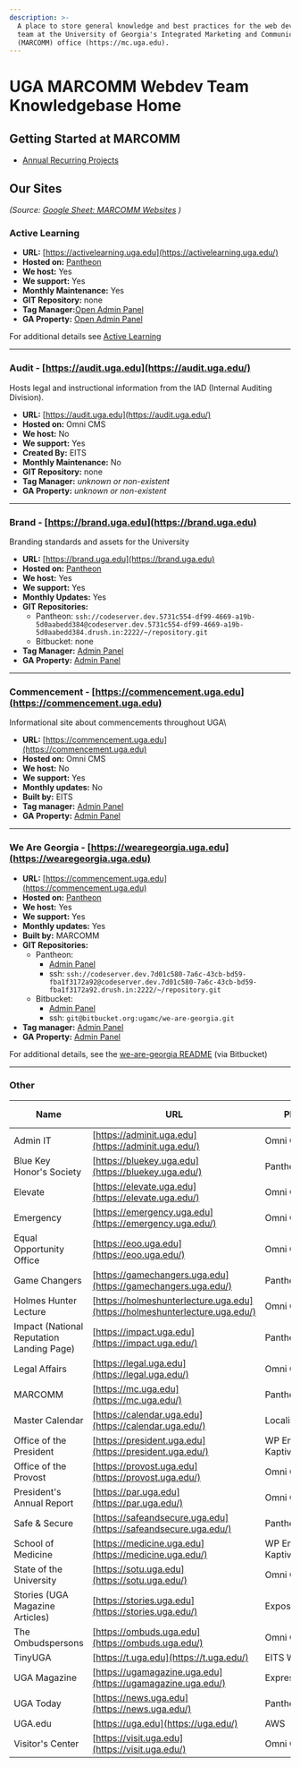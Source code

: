 ```yaml
---
description: >-
  A place to store general knowledge and best practices for the web development
  team at the University of Georgia's Integrated Marketing and Communications
  (MARCOMM) office (https://mc.uga.edu).
---
```


# UGA MARCOMM Webdev Team Knowledgebase Home

## Getting Started at MARCOMM

* [Annual Recurring Projects](annual-recurring-projects.md)

## Our Sites

_(Source:_ [_Google Sheet: MARCOMM Websites_](https://docs.google.com/spreadsheets/d/1hHYSv2X\_r2yJhKOflxY\_qft-X55uujo07Hrm1fhzAHQ/edit#gid=0) _)_

### Active Learning

* **URL:** [https://activelearning.uga.edu](https://activelearning.uga.edu/)
* **Hosted on:** [Pantheon](https://dashboard.pantheon.io/sites/121d7db6-d4a2-4b35-b579-87dd3fe64130#dev/code)
* **We host:** Yes
* **We support:** Yes
* **Monthly Maintenance:** Yes
* **GIT Repository:** none
* **Tag Manager:**[Open Admin Panel](https://tagmanager.google.com/#/container/accounts/270367539/containers/92313611/workspaces/3)
* **GA Property:** [Open Admin Panel](https://analytics.google.com/analytics/web/#/p328028045/reports/home/)

For additional details see [Active Learning](marcomm-websites/active-learning-activelearning.uga.edu.md)

****

### Audit - [https://audit.uga.edu](https://audit.uga.edu/)

Hosts legal and instructional information from the IAD (Internal Auditing Division).

* **URL:** [https://audit.uga.edu](https://audit.uga.edu/)
* **Hosted on:** Omni CMS
* **We host:** No
* **We support:** Yes
* **Created By:** EITS
* **Monthly Maintenance:** No
* **GIT Repository:** none
* **Tag Manager:** _unknown or non-existent_
* **GA Property:** _unknown or non-existent_

****

### Brand - [https://brand.uga.edu](https://brand.uga.edu)

Branding standards and assets for the University

* **URL:** [https://brand.uga.edu](https://brand.uga.edu)
* **Hosted on:** [Pantheon](https://dashboard.pantheon.io/sites/5731c554-df99-4669-a19b-5d0aabedd384#dev/code)
* **We host:** Yes
* **We support:** Yes
* **Monthly Updates:** Yes
* **GIT Repositories:**
  * Pantheon: `ssh://codeserver.dev.5731c554-df99-4669-a19b-5d0aabedd384@codeserver.dev.5731c554-df99-4669-a19b-5d0aabedd384.drush.in:2222/~/repository.git`
  * Bitbucket: none
* **Tag Manager:** [Admin Panel](https://tagmanager.google.com/#/container/accounts/270367539/containers/2552717/workspaces/20)
* **GA Property:** [Admin Panel](https://analytics.google.com/analytics/web/#/p342298693/reports/intelligenthome) 

****

### Commencement - [https://commencement.uga.edu](https://commencement.uga.edu)

Informational site about commencements throughout UGA\

* **URL:** [https://commencement.uga.edu](https://commencement.uga.edu)
* **Hosted on:** Omni CMS
* **We host:** No
* **We support:** Yes
* **Monthly updates:** No
* **Built by:** EITS
* **Tag manager:** [Admin Panel](https://tagmanager.google.com/#/container/accounts/270367539/containers/119182098/workspaces/4)
* **GA Property:** [Admin Panel](https://analytics.google.com/analytics/web/#/p382679624/reports/intelligenthome)

****

### We Are Georgia - [https://wearegeorgia.uga.edu](https://wearegeorgia.uga.edu)

* **URL:** [https://commencement.uga.edu](https://commencement.uga.edu)
* **Hosted on:** [Pantheon](https://dashboard.pantheon.io/sites/7d01c580-7a6c-43cb-bd59-fba1f3172a92#dev/code)
* **We host:** Yes
* **We support:** Yes
* **Monthly updates:** Yes
* **Built by:** MARCOMM
* **GIT Repositories:**
  * Pantheon: 
    * [Admin Panel](https://dashboard.pantheon.io/sites/7d01c580-7a6c-43cb-bd59-fba1f3172a92#dev/code)
    * ssh: `ssh://codeserver.dev.7d01c580-7a6c-43cb-bd59-fba1f3172a92@codeserver.dev.7d01c580-7a6c-43cb-bd59-fba1f3172a92.drush.in:2222/~/repository.git`
  * Bitbucket: 
    * [Admin Panel](https://bitbucket.org/ugamc/we-are-georgia/src/master/) 
    * ssh: `git@bitbucket.org:ugamc/we-are-georgia.git`
* **Tag manager:** [Admin Panel](https://tagmanager.google.com/#/container/accounts/270367539/containers/175093798/workspaces/12)
* **GA Property:** [Admin Panel](https://analytics.google.com/analytics/web/#/a2622296p422915534/admin/streams/table/)

For additional details, see the [we-are-georgia README](https://bitbucket.org/ugamc/we-are-georgia/src/master/README.md) (via Bitbucket)

****

### Other
| Name | URL | Platform | We Host | We Support | Maintenance | Built By | Tag Manager | GA Prop |
| ---- | --- | -------- | ------- | ---------- | -------- | --- | ----------- | ------- |
| Admin IT | [https://adminit.uga.edu](https://adminit.uga.edu/) | Omni CMS | false | true | | | | 
| Blue Key Honor's Society | [https://bluekey.uga.edu](https://bluekey.uga.edu/) | Pantheon | false | true | false | MARCOMM | [Admin Panel](https://tagmanager.google.com/#/container/accounts/270367539/containers/12441450/workspaces/6) | [GA Property](https://analytics.google.com/analytics/web/#/p383893323/reports/home) |
| Elevate | [https://elevate.uga.edu](https://elevate.uga.edu/) | Omni CMS | false | true | false | | https://tagmanager.google.com/#/container/accounts/270367539/containers/6672948/workspaces/7 | https://analytics.google.com/analytics/web/#/p384248989/reports/intelligenthome |
| Emergency | [https://emergency.uga.edu](https://emergency.uga.edu/) | Omni CMS | false | true | false | | | |
| Equal Opportunity Office | [https://eoo.uga.edu](https://eoo.uga.edu/) | Omni CMS | false | true | false | | | |
| Game Changers | [https://gamechangers.uga.edu](https://gamechangers.uga.edu/) | Pantheon | false | true | false | | https://tagmanager.google.com/#/container/accounts/270367539/containers/165667552/workspaces/2 | https://analytics.google.com/analytics/web/#/p406573713/reports/intelligenthome |
| Holmes Hunter Lecture | [https://holmeshunterlecture.uga.edu](https://holmeshunterlecture.uga.edu/) | Omni CMS | false | true | false | | | |
| Impact (National Reputation Landing Page) | [https://impact.uga.edu](https://impact.uga.edu/) | Pantheon | false | true | false | | https://tagmanager.google.com/#/container/accounts/270367539/containers/174764628/workspaces/19 | https://analytics.google.com/analytics/web/#/p419819708/reports/home |
| Legal Affairs | [https://legal.uga.edu](https://legal.uga.edu/) | Omni CMS | false | true | false | | | | | Logo (Unused) | [https://logo.uga.edu](https://logo.uga.edu/) | Omni CMS | false | true | false | | https://tagmanager.google.com/#/container/accounts/270367539/containers/2552877/workspaces/8 | https://analytics.google.com/analytics/web/#/p385457903/reports/intelligenthome |
| MARCOMM | [https://mc.uga.edu](https://mc.uga.edu/) | Pantheon | false | true | false | | https://tagmanager.google.com/#/container/accounts/270367539/containers/2424669/workspaces/1000004 | https://analytics.google.com/analytics/web/#/a2622296p384348276/admin/streams/table/ |
| Master Calendar | [https://calendar.uga.edu](https://calendar.uga.edu/) | Localist | false | true | false | | https://tagmanager.google.com/#/container/accounts/270367539/containers/119181113/workspaces/4 | https://analytics.google.com/analytics/web/#/p382670834/reports/intelligenthome |
| Office of the President | [https://president.uga.edu](https://president.uga.edu/) | WP Engine via Kaptiv8 | false | true | false | | https://tagmanager.google.com/#/container/accounts/270367539/containers/119182098/workspaces/4 | https://analytics.google.com/analytics/web/#/p382679624/reports/intelligenthome |
| Office of the Provost | [https://provost.uga.edu](https://provost.uga.edu/) | Omni CMS | false | true | false | | https://tagmanager.google.com/#/container/accounts/270367539/containers/119182098/workspaces/4 | https://analytics.google.com/analytics/web/#/p382679624/reports/intelligenthome |
| President's Annual Report | [https://par.uga.edu](https://par.uga.edu/) | Omni CMS | false | true | false | | | |
| Safe & Secure | [https://safeandsecure.uga.edu](https://safeandsecure.uga.edu/) | Pantheon | false | true | false | | https://tagmanager.google.com/#/container/accounts/270367539/containers/8996211/workspaces/9 | https://analytics.google.com/analytics/web/#/p366355448/reports/intelligenthome | 
| School of Medicine | [https://medicine.uga.edu](https://medicine.uga.edu/) | WP Engine via Kaptiv8 | false | true | false | | https://tagmanager.google.com/#/container/accounts/270367539/containers/180779513/workspaces/3 | https://analytics.google.com/analytics/web/#/p433200230/reports/intelligenthome |
| State of the University | [https://sotu.uga.edu](https://sotu.uga.edu/) | Omni CMS | false | true | false | | | |
| Stories (UGA Magazine Articles) | [https://stories.uga.edu](https://stories.uga.edu/) | Exposure | false | true | false | | https://tagmanager.google.com/#/container/accounts/270367539/containers/48368640/workspaces/5 | https://analytics.google.com/analytics/web/#/p279130243/reports/intelligenthome |
| The Ombudspersons | [https://ombuds.uga.edu](https://ombuds.uga.edu/) | Omni CMS | false | true | false | | | | 
| TinyUGA | [https://t.uga.edu](https://t.uga.edu/) | EITS Web Server | false | true | false | | https://tagmanager.google.com/#/container/accounts/270367539/containers/13571981/workspaces/9 | https://analytics.google.com/analytics/web/#/p275500818/reports/intelligenthome |
| UGA Magazine | [https://ugamagazine.uga.edu](https://ugamagazine.uga.edu/) | ExpressionEngine | false | true | false | | https://tagmanager.google.com/#/container/accounts/270367539/containers/2776123/workspaces/13 | https://analytics.google.com/analytics/web/#/p384266797/reports/intelligenthome |
| UGA Today | [https://news.uga.edu](https://news.uga.edu/) | Pantheon | false | true | false | | https://tagmanager.google.com/#/container/accounts/270367539/containers/119185083/workspaces/5 | https://analytics.google.com/analytics/web/#/p382674197/reports/intelligenthome |
| UGA.edu | [https://uga.edu](https://uga.edu/) | AWS | false | true | false | | [Carnegie Admin Panel](https://tagmanager.google.com/#/container/accounts/270367539/containers/2384436/workspaces/1000099) \| [Main Admin Panel](https://tagmanager.google.com/#/container/accounts/270367539/containers/119182773/workspaces/4) | [GA Property](https://analytics.google.com/analytics/web/#/p382694208/reports/intelligenthome) |
| Visitor's Center | [https://visit.uga.edu](https://visit.uga.edu/) | Omni CMS | false | true | false | | https://tagmanager.google.com/#/container/accounts/270367539/containers/119181113/workspaces/4 | https://analytics.google.com/analytics/web/#/p382670834/reports/intelligenthome |
